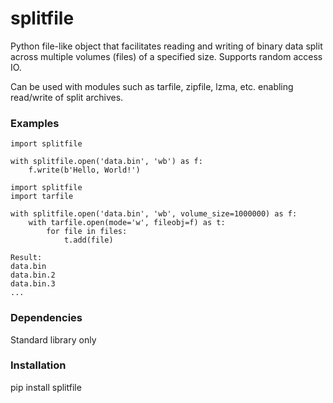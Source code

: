 # splitfile

Python file-like object that facilitates reading and writing of binary data split across multiple volumes (files) of a specified size.  Supports random access IO.

Can be used with modules such as tarfile, zipfile, lzma, etc. enabling read/write of split archives.

### Examples
```
import splitfile

with splitfile.open('data.bin', 'wb') as f:
    f.write(b'Hello, World!')
```
```
import splitfile
import tarfile

with splitfile.open('data.bin', 'wb', volume_size=1000000) as f:
    with tarfile.open(mode='w', fileobj=f) as t:
        for file in files:
            t.add(file)
     
Result:
data.bin
data.bin.2
data.bin.3
...
```
### Dependencies

Standard library only

### Installation

pip install splitfile
